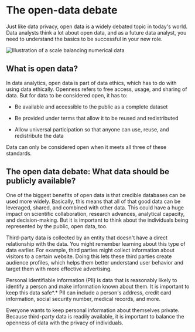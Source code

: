 The open-data debate
====================

Just like data privacy, open data is a widely debated topic in today's world. Data analysts think a lot about open data, and as a future data analyst, you need to understand the basics to be successful in your new role.

![ Illustration of a scale balancing numerical data](https://d3c33hcgiwev3.cloudfront.net/imageAssetProxy.v1/18ezznRTRZ6Hs850U6We-A_fba6fae2faa8491cb7097123d81d59d9_DAC3M2L5R1.png?expiry=1641945600000&hmac=jGc9GwBI3HKAQoT7vthpymPARzlYNJ5g91CX7-z9SMk)

What is open data?
------------------

In data analytics, open data is part of data ethics, which has to do with using data ethically. Openness refers to free access, usage, and sharing of data. But for data to be considered open, it has to:

-   Be available and accessible to the public as a complete dataset

-   Be provided under terms that allow it to be reused and redistributed

-   Allow universal participation so that anyone can use, reuse, and redistribute the data

Data can only be considered open when it meets all three of these standards. 

The open data debate: What data should be publicly available?
-------------------------------------------------------------

One of the biggest benefits of open data is that credible databases can be used more widely. Basically, this means that all of that good data can be leveraged, shared, and combined with other data. This could have a huge impact on scientific collaboration, research advances, analytical capacity, and decision-making. But it is important to think about the individuals being represented by the public, open data, too.

Third-party data is collected by an entity that doesn't have a direct relationship with the data. You might remember learning about this type of data earlier. For example, third parties might collect information about visitors to a certain website. Doing this lets these third parties create audience profiles, which helps them better understand user behavior and target them with more effective advertising. 

Personal identifiable information (PII) is data that is reasonably likely to identify a person and make information known about them. It is important to keep this data safe*.* PII can include a person's address, credit card information, social security number, medical records, and more.

Everyone wants to keep personal information about themselves private. Because third-party data is readily available, it is important to balance the openness of data with the privacy of individuals.